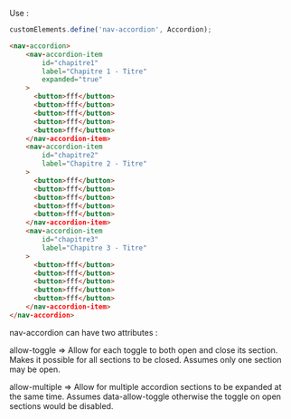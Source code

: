 Use : 

```javascript
customElements.define('nav-accordion', Accordion);
```

```html
<nav-accordion>
    <nav-accordion-item
        id="chapitre1"
        label="Chapitre 1 - Titre"
        expanded="true"
    >
      <button>fff</button>
      <button>fff</button>
      <button>fff</button>
      <button>fff</button>
      <button>fff</button>
    </nav-accordion-item>
    <nav-accordion-item
        id="chapitre2"
        label="Chapitre 2 - Titre"
    >
      <button>fff</button>
      <button>fff</button>
      <button>fff</button>
      <button>fff</button>
      <button>fff</button>
    </nav-accordion-item>
    <nav-accordion-item
        id="chapitre3"
        label="Chapitre 3 - Titre"
    >
      <button>fff</button>
      <button>fff</button>
      <button>fff</button>
      <button>fff</button>
      <button>fff</button>
    </nav-accordion-item>
</nav-accordion>
```

nav-accordion can have two attributes : 

allow-toggle => Allow for each toggle to both open and close its section. Makes it possible for all sections to be closed. Assumes only one section may be open.

allow-multiple => Allow for multiple accordion sections to be expanded at the same time. Assumes data-allow-toggle otherwise the toggle on open sections would be disabled.
